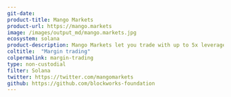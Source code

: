 ```yaml
---
git-date:
product-title: Mango Markets
product-url: https://mango.markets
image: /images/output_md/mango.markets.jpg
ecosystem: solana
product-description: Mango Markets let you trade with up to 5x leverage, long or short, with limit or market orders
coltitle:  "Margin trading"
colpermalink: margin-trading
type: non-custodial
filter: Solana
twitter: https://twitter.com/mangomarkets
github: https://github.com/blockworks-foundation
---
```

